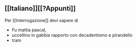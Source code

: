 ## [[Italiano]][[?Appunti]]
Per [[Interrogazione]] devi sapere di 
- Fu mattia pascal, 
- uccellino in gabbia rapporto con decadentismo e pirandello 
- tram
